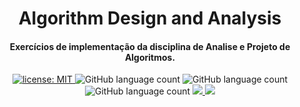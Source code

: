 <h1 align="center">Algorithm Design and Analysis</h1>

<h4 align="center">
  Exercícios de implementação da disciplina de Analise e Projeto de Algoritmos.
</h4>

<p align="center">
  <a href="https://github.com/marismarcosta/algorithm-design-and-analysis/blob/master/LICENSE" target="_blank">
    <img alt="license: MIT" src="https://img.shields.io/badge/license-MIT-yellow.svg" />
  </a>
  <img alt="GitHub language count" src="https://img.shields.io/github/languages/top/marismarcosta/algorithm-design-and-analysis?color=brightgreen" />
  <img alt="GitHub language count" src="https://img.shields.io/github/last-commit/marismarcosta/algorithm-design-and-analysis?color=78866b" />
  <img alt="GitHub language count" src="https://img.shields.io/github/repo-size/marismarcosta/algorithm-design-and-analysis?color=ffa07a" />
  <a href="https://github.com/marismarcosta">
    <img src="https://img.shields.io/badge/github-marismarcosta-7159C1?logo=GitHub"/>
  </a>
  <a href="https://www.linkedin.com/in/marismarcosta/">
    <img src="https://img.shields.io/badge/linkedin-marismarcosta-blue?logo=linkedin"/>
  </a>
</p>
